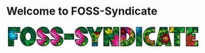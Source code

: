 # Welcome to FOSS-Syndicate
![LOGO](https://raw.githubusercontent.com/FOSS-Syndicate/FOSS-Syndicate-Assets/main/Banner/logo2.png)
